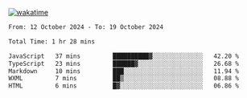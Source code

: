 [![wakatime](https://wakatime.com/badge/user/702d7a0d-6421-40c6-be4d-9b18f6ca91d5.svg)](https://wakatime.com/@702d7a0d-6421-40c6-be4d-9b18f6ca91d5)

<!--START_SECTION:waka-->

```txt
From: 12 October 2024 - To: 19 October 2024

Total Time: 1 hr 28 mins

JavaScript   37 mins         ██████████▓░░░░░░░░░░░░░░   42.20 %
TypeScript   23 mins         ██████▓░░░░░░░░░░░░░░░░░░   26.68 %
Markdown     10 mins         ███░░░░░░░░░░░░░░░░░░░░░░   11.94 %
WXML         7 mins          ██▒░░░░░░░░░░░░░░░░░░░░░░   08.88 %
HTML         6 mins          █▓░░░░░░░░░░░░░░░░░░░░░░░   06.86 %
```

<!--END_SECTION:waka-->